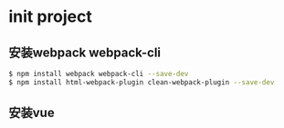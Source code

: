 # init project

## 安装webpack webpack-cli

```bash
$ npm install webpack webpack-cli --save-dev
$ npm install html-webpack-plugin clean-webpack-plugin --save-dev
```

## 安装vue